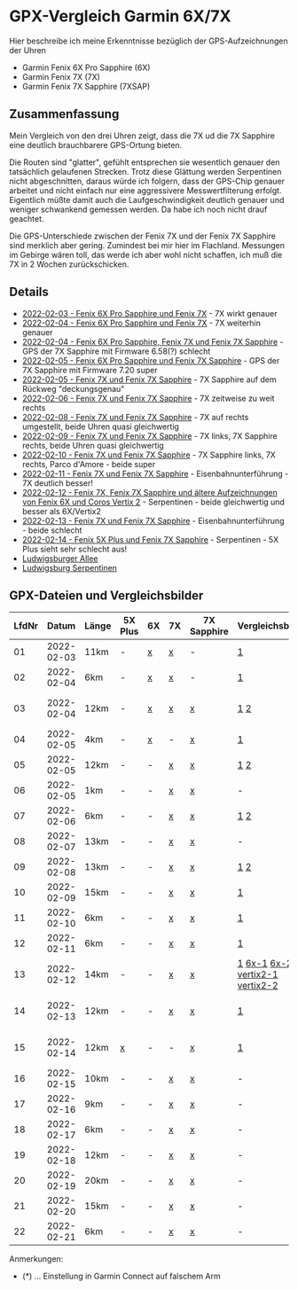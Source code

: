GPX-Vergleich Garmin 6X/7X
==========================

Hier beschreibe ich meine Erkenntnisse bezüglich der
GPS-Aufzeichnungen der Uhren

- Garmin Fenix 6X Pro Sapphire (6X)
- Garmin Fenix 7X (7X)
- Garmin Fenix 7X Sapphire (7XSAP)

Zusammenfassung
---------------

Mein Vergleich von den drei Uhren
zeigt, dass die 7X ud die 7X Sapphire
eine deutlich brauchbarere GPS-Ortung
bieten.

Die Routen sind "glatter", gefühlt entsprechen
sie wesentlich genauer den tatsächlich gelaufenen
Strecken. Trotz diese Glättung werden Serpentinen
nicht abgeschnitten, daraus würde ich folgern, dass
der GPS-Chip genauer arbeitet und nicht einfach
nur eine aggressivere Messwertfilterung erfolgt.
Eigentlich müßte damit auch die Laufgeschwindigkeit
deutlich genauer und weniger schwankend gemessen
werden. Da habe ich noch nicht drauf geachtet.

Die GPS-Unterschiede zwischen der Fenix 7X und der
Fenix 7X Sapphire sind merklich aber gering.
Zumindest bei mir hier im Flachland. Messungen im
Gebirge wären toll, das werde ich aber wohl nicht
schaffen, ich muß die 7X in 2 Wochen zurückschicken.

Details
-------

- [2022-02-03 - Fenix 6X Pro Sapphire und Fenix 7X](2022-02-03.md) - 7X wirkt genauer
- [2022-02-04 - Fenix 6X Pro Sapphire und Fenix 7X](2022-02-04_kornwestheim.md) - 7X weiterhin genauer
- [2022-02-04 - Fenix 6X Pro Sapphire, Fenix 7X und Fenix 7X Sapphire](2022-02-04_bad-mergentheim.md) - GPS der 7X Sapphire mit Firmware 6.58(?) schlecht
- [2022-02-05 - Fenix 6X Pro Sapphire und Fenix 7X Sapphire](2022-02-05_67_bad-mergentheim.md) - GPS der 7X Sapphire mit Firmware 7.20 super
- [2022-02-05 - Fenix 7X und Fenix 7X Sapphire](2022-02-05_77_bad-mergentheim.md) - 7X Sapphire auf dem Rückweg "deckungsgenau"
- [2022-02-06 - Fenix 7X und Fenix 7X Sapphire](2022-02-06_bad-mergentheim.md) - 7X zeitweise zu weit rechts
- [2022-02-08 - Fenix 7X und Fenix 7X Sapphire](2022-02-08_kornwestheim.md) - 7X auf rechts umgestellt, beide Uhren quasi gleichwertig
- [2022-02-09 - Fenix 7X und Fenix 7X Sapphire](2022-02-09_kornwestheim.md) - 7X links, 7X Sapphire rechts, beide Uhren quasi gleichwertig
- [2022-02-10 - Fenix 7X und Fenix 7X Sapphire](2022-02-10_kornwestheim-parco-damore.md) - 7X Sapphire links, 7X rechts, Parco d'Amore - beide super
- [2022-02-11 - Fenix 7X und Fenix 7X Sapphire](2022-02-11_kornwestheim-eisenbahnunterfuehrung.md) - Eisenbahnunterführung - 7X deutlich besser!
- [2022-02-12 - Fenix 7X, Fenix 7X Sapphire und ältere Aufzeichnungen von Fenix 6X und Coros Vertix 2](2022-02-12_ludwigsburg-serpentinen.md) - Serpentinen - beide gleichwertig und besser als 6X/Vertix2
- [2022-02-13 - Fenix 7X und Fenix 7X Sapphire](2022-02-13_kornwestheim-eisenbahnunterfuehrung.md) - Eisenbahnunterführung - beide schlecht
- [2022-02-14 - Fenix 5X Plus und Fenix 7X Sapphire](2022-02-14_ludwigsburg-serpentinen.md) - Serpentinen - 5X Plus sieht sehr schlecht aus!
- [Ludwigsburger Allee](ludwigsburger-allee.md)
- [Ludwigsburg Serpentinen](ludwigsburg-serpentinen.md)

GPX-Dateien und Vergleichsbilder
--------------------------------

<!--
Aus irgendeinem Grund funktionieren MD-Links
in der Tabelle nicht, wie verwenden "normale"
HTML-Links

Scheint ein bekannter Fehler von MarkedJS zu sein:
[Reference-style links inside tables are broken since version 3](https://github.com/markedjs/marked/issues/2217)
-->

[01-6x]:    data/2022-02-03_6x.gpx.xz
[01-7x]:    data/2022-02-03_7x.gpx.xz
[01-v1]:    images/2022-02-03_vergleich.png
[02-6x]:    data/2022-02-04_6x.gpx.xz
[02-7x]:    data/2022-02-04_7x.gpx.xz
[02-v1]:    images/2022-02-04_vergleich-kornwestheim.png
[03-6x]:    data/2022-02-04_2_6x.gpx.xz
[03-7x]:    data/2022-02-04_2_7x.gpx.xz
[03-7xsap]: data/2022-02-04_2_7x-sapphire.gpx.xz
[03-v1]:    images/2022-02-04_vergleich-bad-mergentheim.png
[03-v2]:    images/2022-02-04_vergleich-bad-mergentheim2.png
[04-6x]:    data/2022-02-05_6x.gpx.xz
[04-7xsap]: data/2022-02-05_7x-sapphire.gpx.xz
[04-v1]:    images/2022-02-05_vergleich-bad-mergentheim.png
[05-7x]:    data/2022-02-05_2_7x.gpx.xz
[05-7xsap]: data/2022-02-05_2_7x-sapphire.gpx.xz
[05-v1]:    images/2022-02-05_2_vergleich-bad-mergentheim.png
[05-v2]:    images/2022-02-05_2_vergleich-bad-mergentheim2.png
[06-7x]:    data/2022-02-05_3_7x.gpx.xz
[06-7xsap]: data/2022-02-05_3_7x-sapphire.gpx.xz
[07-7x]:    data/2022-02-06_7x.gpx.xz
[07-7xsap]: data/2022-02-06_7x-sapphire.gpx.xz
[07-v1]:    images/2022-02-06_vergleich-bad-mergentheim.png
[07-v2]:    images/2022-02-06_vergleich-bad-mergentheim2.png
[08-7x]:    data/2022-02-07_7x.gpx.xz
[08-7xsap]: data/2022-02-07_7x-sapphire.gpx.xz
[09-7x]:    data/2022-02-08_7x.gpx.xz
[09-7xsap]: data/2022-02-08_7x-sapphire.gpx.xz
[09-v1]:    images/2022-02-08_vergleich-kornwestheim.png
[09-v2]:    images/2022-02-08_vergleich-kornwestheim2.png
[10-7x]:    data/2022-02-09_7x.gpx.xz
[10-7xsap]: data/2022-02-09_7x-sapphire.gpx.xz
[10-v1]:    images/2022-02-09_vergleich-kornwestheim.png
[11-7x]:    data/2022-02-10_7x.gpx.xz
[11-7xsap]: data/2022-02-10_7x-sapphire.gpx.xz
[11-v1]:    images/2022-02-10_kornwestheim-parco-damore.png
[12-7x]:    data/2022-02-11_7x.gpx.xz
[12-7xsap]: data/2022-02-11_7x-sapphire.gpx.xz
[12-v1]:    images/2022-02-11_kornwestheim-eisenbahnunterfuehrung.png
[13-7x]:    data/2022-02-12_7x.gpx.xz
[13-7xsap]: data/2022-02-12_7x-sapphire.gpx.xz
[13-v1]:    images/2022-02-12_ludwigsburg-serpentinen.png
[13-61]:    images/2021-10-08_6x_ludwigsburg-serpentinen.png
[13-62]:    images/2021-10-14_6x_ludwigsburg-serpentinen.png
[13-c1]:    images/2021-10-08_vertix2_ludwigsburg-serpentinen.png
[13-c2]:    images/2021-10-14_vertix2_ludwigsburg-serpentinen.png
[14-7x]:    data/2022-02-13_7x.gpx.xz
[14-7xsap]: data/2022-02-13_7x-sapphire.gpx.xz
[14-v1]:    images/2022-02-13_kornwestheim-eisenbahnunterfuehrung.png
[15-5xp]:   data/2022-02-14_5x-plus.gpx.xz
[15-7xsap]: data/2022-02-14_7x-sapphire.gpx.xz
[15-v1]:    images/2022-02-14_ludwigsburg-serpentinen.png
[16-7x]:    data/2022-02-15_7x.gpx.xz
[16-7xsap]: data/2022-02-15_7x-sapphire.gpx.xz
[17-7x]:    data/2022-02-16_7x.gpx.xz
[17-7xsap]: data/2022-02-16_7x-sapphire.gpx.xz
[18-7x]:    data/2022-02-17_7x.gpx.xz
[18-7xsap]: data/2022-02-17_7x-sapphire.gpx.xz
[19-7x]:    data/2022-02-18_7x.gpx.xz
[19-7xsap]: data/2022-02-18_7x-sapphire.gpx.xz
[20-7x]:    data/2022-02-19_7x.gpx.xz
[20-7xsap]: data/2022-02-19_7x-sapphire.gpx.xz
[21-7x]:    data/2022-02-20_7x.gpx.xz
[21-7xsap]: data/2022-02-20_7x-sapphire.gpx.xz
[22-7x]:    data/2022-02-21_7x.gpx.xz
[22-7xsap]: data/2022-02-21_7x-sapphire.gpx.xz

LfdNr| Datum      | Länge | 5X Plus    | 6X         | 7X         | 7X Sapphire   | Vergleichsbilder      | Anmerkung
-----| -----------|-------|------------|------------|------------|---------------|-----------------------|------------------------------------
01   | 2022-02-03 | 11km  | -          | [x][01-6x] | [x][01-7x] | -             | [1][01-v1]            | 7x links, 6x rechts(*)
02   | 2022-02-04 |  6km  | -          | [x][02-6x] | [x][02-7x] | -             | [1][02-v1]            | 7x links, 6x rechts(*)
03   | 2022-02-04 | 12km  | -          | [x][03-6x] | [x][03-7x] | [x][03-7xsap] | [1][03-v1] [2][03-v2] | 7x und 7xsap links, 6x rechts(*)
04   | 2022-02-05 |  4km  | -          | [x][04-6x] | -          | [x][04-7xsap] | [1][04-v1]            | 7xsap links, 6x rechts(*)
05   | 2022-02-05 | 12km  | -          | -          | [x][05-7x] | [x][05-7xsap] | [1][05-v1] [2][05-v2] | 7xsap links, 7x rechts(*)
06   | 2022-02-05 |  1km  | -          | -          | [x][06-7x] | [x][06-7xsap] | -                     | 7xsap links, 7x rechts(*)
07   | 2022-02-06 |  6km  | -          | -          | [x][07-7x] | [x][07-7xsap] | [1][07-v1] [2][07-v2] | 7xsap links, 7x rechts(*)
08   | 2022-02-07 | 13km  | -          | -          | [x][08-7x] | [x][08-7xsap] | -                     |
09   | 2022-02-08 | 13km  | -          | -          | [x][09-7x] | [x][09-7xsap] | [1][09-v1] [2][09-v2] | 7xsap links, 7x rechts
10   | 2022-02-09 | 15km  | -          | -          | [x][10-7x] | [x][10-7xsap] | [1][10-v1]            | 7x links, 7xsap rechts
11   | 2022-02-10 |  6km  | -          | -          | [x][11-7x] | [x][11-7xsap] | [1][11-v1]            | Parco d'Amore - beide ähnlich
12   | 2022-02-11 |  6km  | -          | -          | [x][12-7x] | [x][12-7xsap] | [1][12-v1]            | Unterführung - 7X besser
13   | 2022-02-12 | 14km  | -          | -          | [x][13-7x] | [x][13-7xsap] | [1][13-v1] [6x-1][13-61] [6x-2][13-62] [vertix2-1][13-c1] [vertix2-2][13-c2] | Serpentinen - beide ähnlich, Firmware 7.24
14   | 2022-02-13 | 12km  | -          | -          | [x][14-7x] | [x][14-7xsap] | [1][14-v1]            | Unterführungen - beide schlecht
15   | 2022-02-14 | 12km  | [x][15-5xp]| -          | -          | [x][15-7xsap] | [1][15-v1]            | Serpentinen - 5x plus sehr schlecht
16   | 2022-02-15 | 10km  | -          | -          | [x][16-7x] | [x][16-7xsap] | -                     |
17   | 2022-02-16 |  9km  | -          | -          | [x][17-7x] | [x][17-7xsap] | -                     |
18   | 2022-02-17 |  6km  | -          | -          | [x][18-7x] | [x][18-7xsap] | -                     |
19   | 2022-02-18 | 12km  | -          | -          | [x][19-7x] | [x][19-7xsap] | -                     |
20   | 2022-02-19 | 20km  | -          | -          | [x][20-7x] | [x][20-7xsap] | -                     |
21   | 2022-02-20 | 15km  | -          | -          | [x][21-7x] | [x][21-7xsap] | -                     | 7xsap links, 7x rechts
22   | 2022-02-21 |  6km  | -          | -          | [x][22-7x] | [x][22-7xsap] | -                     | 7x links, 7xsap rechts

Anmerkungen:

- (*) ... Einstellung in Garmin Connect auf falschem Arm

